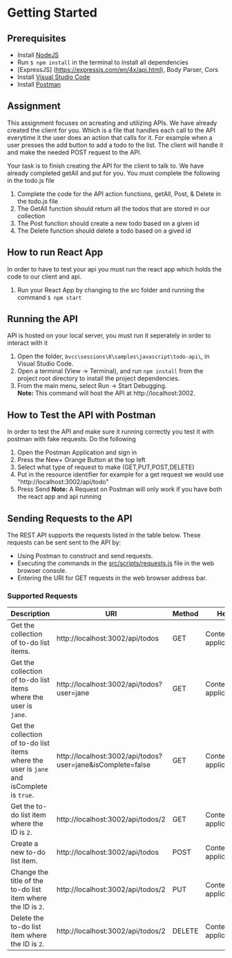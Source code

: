 # Getting Started
## Prerequisites
- Install [NodeJS](https://nodejs.org/en/download/)
- Run `$ npm install` in the terminal to install all dependencies
- [ExpressJS] (https://expressjs.com/en/4x/api.html), Body Parser, Cors
- Install [Visual Studio Code](https://code.visualstudio.com/download)
- Install [Postman](https://www.postman.com/downloads/)

## Assignment
This assignment focuses on acreating and utilizing APIs. We have already created the client for you. Which is a file that handles each call to the API everytime it the user does an action that calls for it. For example when a user presses the add button to add a todo to the list. The client will handle it and make the needed POST request to the API. 

Your task is to finish creating the API for the client to talk to. We have already completed getAll and put for you. You must complete the following in the todo.js file
1. Complete the code for the API action functions, getAll, Post, & Delete in the todo.js file
1. The GetAll function should return all the todos that are stored in our collection
1. The Post function should create a new todo based on a given id
1. The Delete function should delete a todo based on a gived id

## How to run React App
In order to have to test your api you must run the react app which holds the code to our client and api.
1. Run your React App by changing to the src folder and running the command `$ npm start`

## Running the API
API is hosted on your local server, you must run it seperately in order to interact with it
1. Open the folder, `bvcc\sessions\8\samples\javascript\todo-api\`, in Visual Studio Code.
1. Open a terminal (View &#8594; Terminal), and run `npm install` from the project root directory to install the project dependencies.
1. From the main menu, select Run &#8594; Start Debugging.  
**Note:** This command will host the API at http://localhost:3002.

## How to Test the API with Postman 
In order to test the API and make sure it running correctly you test it with postman with fake requests. Do the following
1. Open the Postman Application and sign in
1. Press the New+ Orange Button at the top left
1. Select what type of request to make (GET,PUT,POST,DELETE)
1. Put in the resource identifier for example for a get request we would use "http://localhost:3002/api/todo"
1. Press Send
**Note:** A Request on Postman will only work if you have both the react app and api running

## Sending Requests to the API
The REST API supports the requests listed in the table below. These requests can be sent sent to the API by: 
- Using Postman to construct and send requests.
- Executing the commands in the [src/scripts/requests.js](/src/scripts/requests.js) file in the web browser console.
- Entering the URI for GET requests in the web browser address bar. 

### Supported Requests
|Description|URI|Method|Headers|Body|
|-----------|----|-------|------|----|
| Get the collection of to-do list items.|http://localhost:3002/api/todos | GET | Content-Type: application/json | N/A |
| Get the collection of to-do list items where the user is `jane`.|http://localhost:3002/api/todos?user=jane | GET | Content-Type: application/json | N/A |
| Get the collection of to-do list items where the user is `jane` and isComplete is `true`. |http://localhost:3002/api/todos?user=jane&isComplete=false | GET | Content-Type: application/json | N/A |
| Get the to-do list item where the ID is `2`.|http://localhost:3002/api/todos/2 | GET | Content-Type: application/json | N/A |
| Create a new to-do list item. |http://localhost:3002/api/todos | POST | Content-Type: application/json | "{"title":"Complete mail-in ballot."}" |
| Change the title of the to-do list item where the ID is `2`.|http://localhost:3002/api/todos/2 | PUT | Content-Type: application/json | "{"title":"Confirm mail-in ballot was received."}" |
| Delete the to-do list item where the ID is `2`.|http://localhost:3002/api/todos/2 | DELETE | Content-Type: application/json | N/A |

